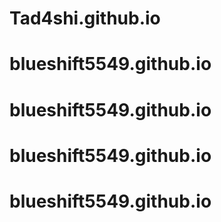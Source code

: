 # Tad4shi.github.io
# blueshift5549.github.io
# blueshift5549.github.io
# blueshift5549.github.io
# blueshift5549.github.io
